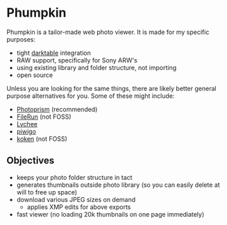 Phumpkin
========

Phumpkin is a tailor-made web photo viewer. It is made for my specific purposes:

- tight [darktable](https://www.darktable.org/) integration
- RAW support, specifically for Sony ARW's
- using existing library and folder structure, not importing
- open source

Unless you are looking for the same things, there are likely better general purpose alternatives for you. Some of these might include:

- [Photoprism](https://photoprism.org/) (recommended)
- [FileRun](https://filerun.com/for-photos) (not FOSS)
- [Lychee](https://lychee.electerious.com/)
- [piwigo](http://piwigo.org/)
- [koken](http://koken.me/) (not FOSS)


Objectives 
-----------

- keeps your photo folder structure in tact
- generates thumbnails outside photo library (so you can easily delete at will to free up space)
- download various JPEG sizes on demand
    - applies XMP edits for above exports
- fast viewer (no loading 20k thumbnails on one page immediately)

